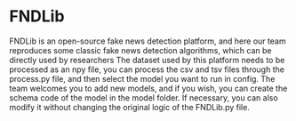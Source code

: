 # FNDLib
FNDLib is an open-source fake news detection platform, and here our team reproduces some classic fake news detection algorithms, which can be directly used by researchers
The dataset used by this platform needs to be processed as an npy file, you can process the csv and tsv files through the process.py file, and then select the model you want to run in config.
The team welcomes you to add new models, and if you wish, you can create the schema code of the model in the model folder. If necessary, you can also modify it without changing the original logic of the FNDLib.py file.
